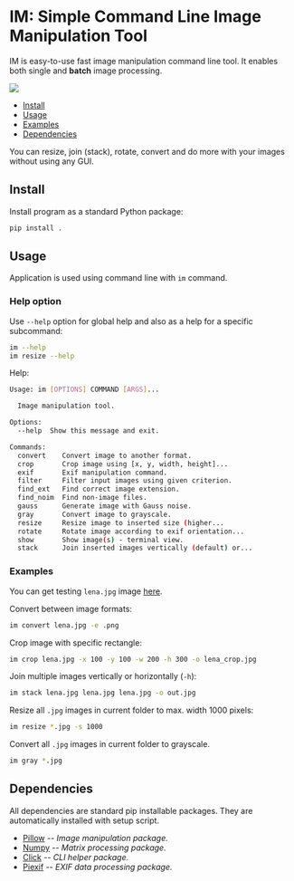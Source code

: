 # IM: Simple Command Line Image Manipulation Tool
IM is easy-to-use fast image manipulation command line tool. It enables both single and __batch__ image processing.

![](https://dl.dropboxusercontent.com/u/23207415/im/im_show.gif)

* [Install](#install)
* [Usage](#usage)
* [Examples](#examples)
* [Dependencies](#deps)

You can resize, join (stack), rotate, convert and do more with your images without using any GUI.

## <a name="install"></a>Install
Install program as a standard Python package:

```bash
pip install .
```

## <a name="usage"></a>Usage
Application is used using command line with `im` command.

### Help option
Use `--help` option for global help and also as a help for a specific subcommand:

```bash
im --help
im resize --help
```

Help:

```bash
Usage: im [OPTIONS] COMMAND [ARGS]...

  Image manipulation tool.

Options:
  --help  Show this message and exit.

Commands:
  convert    Convert image to another format.
  crop       Crop image using [x, y, width, height]...
  exif       Exif manipulation command.
  filter     Filter input images using given criterion.
  find_ext   Find correct image extension.
  find_noim  Find non-image files.
  gauss      Generate image with Gauss noise.
  gray       Convert image to grayscale.
  resize     Resize image to inserted size (higher...
  rotate     Rotate image according to exif orientation...
  show       Show image(s) - terminal view.
  stack      Join inserted images vertically (default) or...
```

### <a name="examples"></a>Examples
You can get testing `lena.jpg` image [here](https://raw.githubusercontent.com/opencv/opencv/master/samples/data/lena.jpg).

Convert between image formats:

```bash
im convert lena.jpg -e .png
```

Crop image with specific rectangle:

```bash
im crop lena.jpg -x 100 -y 100 -w 200 -h 300 -o lena_crop.jpg
```

Join multiple images vertically or horizontally (`-h`):

```bash
im stack lena.jpg lena.jpg lena.jpg -o out.jpg
```

Resize all `.jpg` images in current folder to max. width 1000 pixels:

```bash
im resize *.jpg -s 1000
```

Convert all `.jpg` images in current folder to grayscale.

```bash
im gray *.jpg
```

## <a name="deps"></a>Dependencies
All dependencies are standard pip installable packages. They are automatically installed with setup script.

* [Pillow](https://python-pillow.org/) -- _Image manipulation package._
* [Numpy](http://www.numpy.org/) -- _Matrix processing package._
* [Click](http://click.pocoo.org/5/) -- _CLI helper package._
* [Piexif](http://piexif.readthedocs.io/en/latest/) -- _EXIF data processing package._
